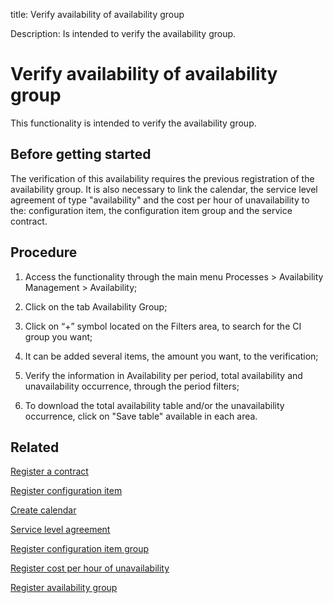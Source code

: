 title: Verify availability of availability group

Description: Is intended to verify the availability group.
# Verify availability of availability group

This functionality is intended to verify the availability group.

Before getting started
----------------------

The verification of this availability requires the previous registration of the
availability group. It is also necessary to link the calendar, the service level
agreement of type "availability" and the cost per hour of unavailability to the:
configuration item, the configuration item group and the service contract.

Procedure
-------------

1.  Access the functionality through the main menu Processes \> Availability
    Management \> Availability;

2.  Click on the tab Availability Group;

3.  Click on “+” symbol located on the Filters area, to search for the CI group
    you want;

4.  It can be added several items, the amount you want, to the verification;

5.  Verify the information in Availability per period, total availability and
    unavailability occurrence, through the period filters;

6.  To download the total availability table and/or the unavailability
    occurrence, click on "Save table" available in each area.

Related
-----------

 [Register a contract](/en-us/citsmart-platform-9/additional-features/contract-management/use/register-contract.html)  

 [Register configuration item](/en-us/citsmart-platform-9/processes/configuration/use/register-CI.html) 
 
 [Create calendar](/en-us/citsmart-platform-9/platform-administration/time/create-calendar.html) 

 [Service level agreement](/en-us/citsmart-platform-9/processes/service-level/use/service-level-agreement.html)  

 [Register configuration item group](/en-us/citsmart-platform-9/processes/configuration/configuration/register-configuration-item-group.html) 

 [Register cost per hour of unavailability](/en-us/citsmart-platform-9/processes/configuration/use/cost-per-hour-unavailability.html)   

 [Register availability group](/en-us/citsmart-platform-9/processes/availability/configuration/register-availability-group.html) 


<!-- !!! tip "About"

    <b>Product/Version:</b> CITSmart | 9.00 &nbsp;&nbsp;
    <b>Updated:</b>01/04/2019 -Larissa Lourenço

